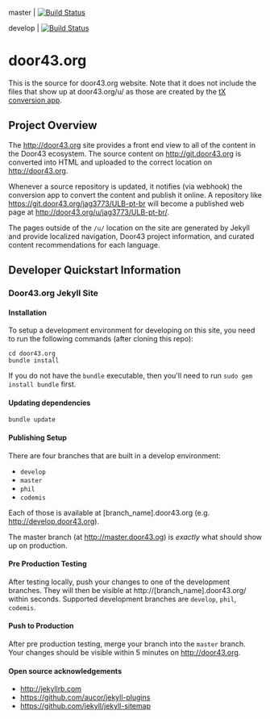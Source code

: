 master | [![Build Status](https://travis-ci.org/unfoldingWord-dev/door43.org.svg?branch=master)](https://travis-ci.org/unfoldingWord-dev/door43.org)

develop | [![Build Status](https://travis-ci.org/unfoldingWord-dev/door43.org.svg?branch=develop)](https://travis-ci.org/unfoldingWord-dev/door43.org)

# door43.org

This is the source for door43.org website.  Note that it does not include the files that show up at door43.org/u/ as those are created by the [tX conversion app](https://github.com/unfoldingWord-dev/door43.org/wiki/tX-Development-Architecture).

## Project Overview

The http://door43.org site provides a front end view to all of the content in the Door43 ecosystem.  The source content on http://git.door43.org is converted into HTML and uploaded to the correct location on http://door43.org.

Whenever a source repository is updated, it notifies (via webhook) the conversion app to convert the content and publish it online.  A repository like https://git.door43.org/jag3773/ULB-pt-br will become a published web page at http://door43.org/u/jag3773/ULB-pt-br/.

The pages outside of the `/u/` location on the site are generated by Jekyll and provide localized navigation, Door43 project information, and curated content recommendations for each language.

## Developer Quickstart Information

### Door43.org Jekyll Site

#### Installation ####

To setup a development environment for developing on this site, you need to run the following commands (after cloning this repo):

    cd door43.org
    bundle install

If you do not have the `bundle` executable, then you'll need to run `sudo gem install bundle` first.

#### Updating dependencies ####

    bundle update

#### Publishing Setup ####

There are four branches that are built in a develop environment:

* `develop`
* `master`
* `phil`
* `codemis`

Each of those is available at [branch_name].door43.org (e.g. http://develop.door43.org).

The master branch (at http://master.door43.og) is *exactly* what should show up on production.

#### Pre Production Testing ####

After testing locally, push your changes to one of the development branches.  They will then be visible at http://[branch_name].door43.org/ within seconds.  Supported development branches are `develop`, `phil`, `codemis`.


#### Push to Production ####

After pre production testing, merge your branch into the `master` branch.
Your changes should be visible within 5 minutes on http://door43.org.


#### Open source acknowledgements ####

  * http://jekyllrb.com
  * https://github.com/aucor/jekyll-plugins
  * https://github.com/jekyll/jekyll-sitemap


